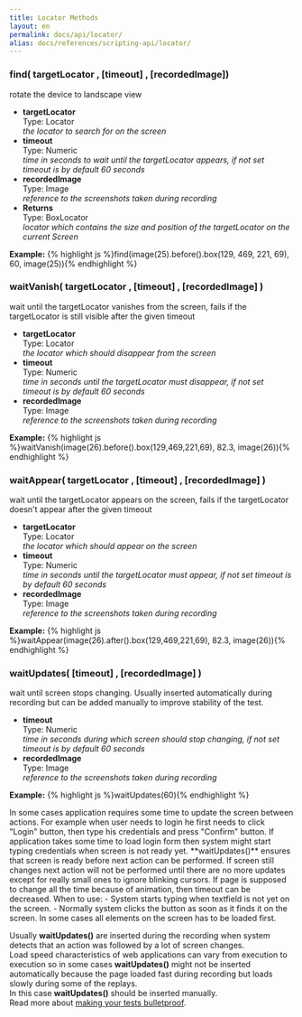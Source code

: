 ```yaml
---
title: Locator Methods
layout: en
permalink: docs/api/locator/
alias: docs/references/scripting-api/locator/
---
```


<h3 id="find">find( targetLocator , [timeout] , [recordedImage])</h3>
<p>rotate the device to landscape view</p>
<p><ul>
	<li>
		<strong>targetLocator</strong>
		<div>Type: Locator</div>
		<em>the locator to search for on the screen</em>
	</li>
	<li>
		<strong>timeout</strong>
		<div>Type: Numeric</div>
		<em>time in seconds to wait until the targetLocator appears, if not set timeout is by default 60 seconds</em>
	</li>
	<li>
		<strong>recordedImage</strong>
		<div>Type: Image</div>
		<em>reference to the screenshots taken during recording</em>
	</li>
	<li>
		<strong>Returns</strong>
		<div>Type: BoxLocator</div>
		<em>locator which contains the size and position of the targetLocator on the current Screen</em>
	</li>
</ul></p>
<p>
<strong>Example:</strong>
{% highlight js %}find(image(25).before().box(129, 469, 221, 69), 60, image(25)){% endhighlight %}
</p>

<h3 id="waitVanish">waitVanish( targetLocator , [timeout] , [recordedImage] )</h3>
<p>wait until the targetLocator vanishes from the screen, fails if the targetLocator is still visible after the given timeout</p>
<p><ul>
	<li>
		<strong>targetLocator</strong>
		<div>Type: Locator</div>
		<em>the locator which should disappear from the screen</em>
	</li>
	<li>
		<strong>timeout</strong>
		<div>Type: Numeric</div>
		<em>time in seconds until the targetLocator must disappear, if not set timeout is by default 60 seconds</em>
	</li>
	<li>
		<strong>recordedImage</strong>
		<div>Type: Image</div>
		<em>reference to the screenshots taken during recording</em>
	</li>
</ul></p>
<p>
<strong>Example:</strong>
{% highlight js %}waitVanish(image(26).before().box(129,469,221,69), 82.3, image(26)){% endhighlight %}
</p>

<h3 id="waitAppear">waitAppear( targetLocator , [timeout] , [recordedImage] )</h3>
<p>wait until the targetLocator appears on the screen, fails if the targetLocator doesn't appear after the given timeout</p>
<p><ul>
	<li>
		<strong>targetLocator</strong>
		<div>Type: Locator</div>
		<em>the locator which should appear on the screen</em>
	</li>
	<li>
		<strong>timeout</strong>
		<div>Type: Numeric</div>
		<em>time in seconds until the targetLocator must appear, if not set timeout is by default 60 seconds</em>
	</li>
	<li>
		<strong>recordedImage</strong>
		<div>Type: Image</div>
		<em>reference to the screenshots taken during recording</em>
	</li>
</ul></p>
<p>
<strong>Example:</strong>
{% highlight js %}waitAppear(image(26).after().box(129,469,221,69), 82.3, image(26)){% endhighlight %}
</p>

<h3 id="waitUpdates">waitUpdates( [timeout] , [recordedImage] )</h3>
  wait until screen stops changing. Usually inserted automatically during recording but can be added manually to improve stability of the test.  
<p><ul>
	<li>
		<strong>timeout</strong>
		<div>Type: Numeric</div>
		<em>time in seconds during which screen should stop changing, if not set timeout is by default 60 seconds</em>
	</li>
	<li>
		<strong>recordedImage</strong>
		<div>Type: Image</div>
		<em>reference to the screenshots taken during recording</em>
	</li>
</ul></p>
<p>
<strong>Example:</strong>
{% highlight js %}waitUpdates(60){% endhighlight %}
</p>
  In some cases application requires some time to update the screen between actions.  
  For example when user needs to login he first needs to click "Login" button, then type his credentials and press "Confirm" button.  
  If application takes some time to load login form then system might start typing credentials when screen is not ready yet.  
  **waitUpdates()** ensures that screen is ready before next action can be performed.  
  If screen still changes next action will not be performed until there are no more updates except for really 
  small ones to ignore blinking cursors.  
  If page is supposed to change all the time because of animation, then timeout can be decreased.  
  When to use:  
  - System starts typing when textfield is not yet on the screen.  
  - Normally system clicks the button as soon as it finds it on the screen. In some cases all elements on the screen has to be loaded first.  
  
  Usually **waitUpdates()** are inserted during the recording when system detects that an action was followed by a lot of screen changes.  
  Load speed characteristics of web applications can vary from execution to execution so in some cases **waitUpdates()** 
  might not be inserted automatically because the page loaded fast during recording but loads slowly during some of the replays.  
  In this case **waitUpdates()** should be inserted manually.  
  Read more about <a href="docs/guides/bulletproof-tests">making your tests bulletproof</a>.
  
